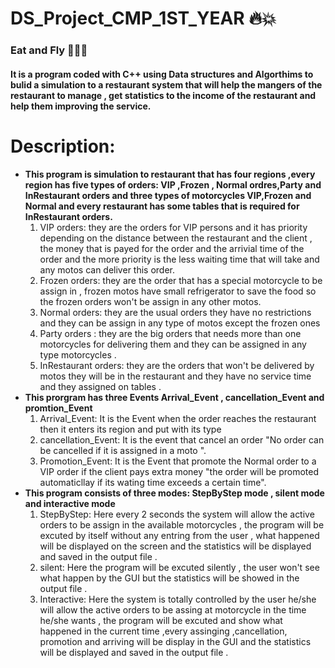 # DS_Project_CMP_1ST_YEAR :fire::collision: 
### Eat and  Fly :pizza::hamburger::fork_and_knife:
#### It is a program  coded with C++ using Data structures and Algorthims to bulid a simulation to a restaurant system that will help the mangers of the restaurant to manage , get statistics to the income of the restaurant and  help them improving the service. 
# Description:
- **This program is simulation to restaurant that has four regions ,every region has five types of orders: VIP ,Frozen , Normal ordres,Party and InRestaurant orders and  three types of motorcycles VIP,Frozen and Normal and every restaurant has some tables that is required for InRestaurant orders.**
   1. VIP orders: they are the orders for VIP persons and it has priority depending on the distance between the restaurant and the client , the money that is payed for the order and the arrivial time of the order and the more priority is the less waiting  time that will take and any motos can deliver this order.
   2. Frozen orders: they are the order that has a special motorcycle to be assign in , frozen motos have  small refrigerator to save the food so the frozen orders won't be assign in any other motos.
   3. Normal orders: they are the usual orders they have no restrictions and they can be assign in any type of motos except the frozen ones
   4. Party orders : they are the big orders that needs more than one motorcycles for delivering them and they can be assigned in any type 
   motorcycles .
   5. InRestaurant orders: they are the orders that won't be delivered by motos they will be in the restaurant and they have no service time and they assigned on tables .
- **This prorgram has three Events Arrival_Event , cancellation_Event and promtion_Event**
   1. Arrival_Event: It is the Event when the order reaches the restaurant then it enters its region and put with its type
   2. cancellation_Event: It is the event that cancel an order "No order can be cancelled if it is assigned in a moto ".
   3. Promotion_Event: It is the Event that promote the Normal order to a VIP order if the client pays extra money "the order will be promoted automaticllay if its wating time exceeds a certain time".
- **This program consists of three modes: StepByStep mode  , silent mode and interactive mode**
    1. StepByStep: Here  every 2 seconds  the  system will allow the active orders to be assign in the available motorcycles , the program will be excuted by itself without any entring from the user , what happened will be displayed on the screen  and the statistics will be displayed and saved in the output file .
    2. silent: Here the program will be excuted silently , the user won't see what happen by the GUI but the statistics will be showed in the output file .
    3. Interactive: Here the system is totally controlled by the user he/she will allow the active orders to be assing at motorcycle in the time he/she wants , the program will be excuted and show what happened in the current time ,every assinging  ,cancellation, promotion and arriving will be display in the GUI and the statistics will be displayed and saved in the output file .  
